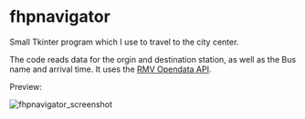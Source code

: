# fhpnavigator

Small Tkinter program which I use to travel to the city center.

The code reads data for the orgin and destination station, as well as the Bus name and arrival time.
It uses the [RMV Opendata API](https://opendata.rmv.de/site/start.html).


Preview:

![fhpnavigator_screenshot](https://user-images.githubusercontent.com/91068526/165042736-262901ac-fa32-4171-ab96-8e0f59cecc36.png)
